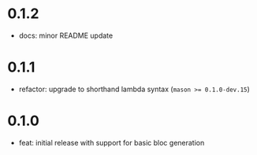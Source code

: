 # 0.1.2

- docs: minor README update

# 0.1.1

- refactor: upgrade to shorthand lambda syntax (`mason >= 0.1.0-dev.15`)

# 0.1.0

- feat: initial release with support for basic bloc generation
